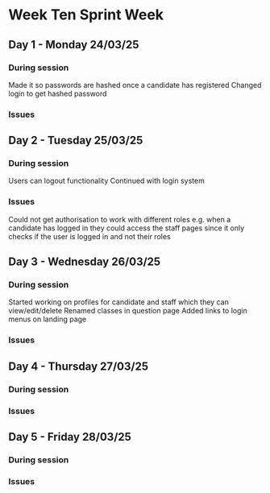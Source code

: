 # Week Ten Sprint Week

## Day 1 - Monday 24/03/25

### During session
Made it so passwords are hashed once a candidate has registered
Changed login to get hashed password

### Issues


## Day 2 - Tuesday 25/03/25

### During session
Users can logout functionality
Continued with login system

### Issues
Could not get authorisation to work with different roles e.g. when a candidate has logged in they could access the staff pages since it only checks if the user is logged in and not their roles

## Day 3 - Wednesday 26/03/25

### During session
Started working on profiles for candidate and staff which they can view/edit/delete
Renamed classes in question page
Added links to login menus on landing page

### Issues

## Day 4 - Thursday 27/03/25

### During session

### Issues

## Day 5 - Friday 28/03/25

### During session

### Issues
